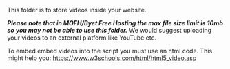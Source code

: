 This folder is to store videos inside your website. 

***Please note that in MOFH/Byet Free Hosting the max file size limit is 10mb so you may not be able to use this folder.***
We would suggest uploading your videos to an external platform like YouTube etc.

To embed embed videos into the script you must use an html code. 
This might help you: https://www.w3schools.com/html/html5_video.asp